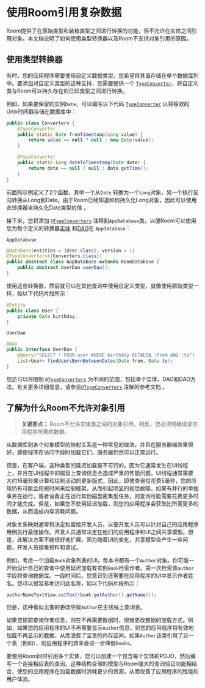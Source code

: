 



# 使用Room引用复杂数据

Room提供了在原始类型和装箱类型之间进行转换的功能，但不允许在实体之间引用对象。本文档说明了如何使用类型转换器以及Room不支持对象引用的原因。

## 使用类型转换器

有时，您的应用程序需要使用自定义数据类型，您希望将其值存储在单个数据库列中。要添加对自定义类型的这种支持，您需要提供一个 [`TypeConverter`](https://developer.android.com/reference/androidx/room/TypeConverter.html)，将自定义类与Room可以持久存在的已知类型之间进行转换。

例如，如果要保留的实例`Date`，可以编写以下代码 [`TypeConverter`](https://developer.android.com/reference/androidx/room/TypeConverter.html) 以将等效的Unix时间戳存储在数据库中：

```java
public class Converters {
    @TypeConverter
    public static Date fromTimestamp(Long value) {
        return value == null ? null : new Date(value);
    }

    @TypeConverter
    public static Long dateToTimestamp(Date date) {
        return date == null ? null : date.getTime();
    }
}
```

前面的示例定义了2个函数，其中一个从`Date` 转换为一个`Long`对象，另一个执行反向转换从Long到Date。由于Room已经知道如何持久化Long对象，因此可以使用此转换器来持久化Date类型的值 。

接下来，您将添加 [`@TypeConverters`](https://developer.android.com/reference/androidx/room/TypeConverters.html) 注释到`AppDatabase`类，以便Room可以使用您为每个定义的转换器[实体](https://developer.android.com/training/data-storage/room/defining-data.html) 和[DAO](https://developer.android.com/training/data-storage/room/accessing-data.html)在 `AppDatabase`：

`AppDatabase`

```java
@Database(entities = {User.class}, version = 1)
@TypeConverters({Converters.class})
public abstract class AppDatabase extends RoomDatabase {
    public abstract UserDao userDao();
}
```

使用这些转换器，然后就可以在其他查询中使用自定义类型，就像使用原始类型一样，如以下代码片段所示：

```java
@Entity
public class User {
    private Date birthday;
}
```

`UserDao`

```java
@Dao
public interface UserDao {
    @Query("SELECT * FROM user WHERE birthday BETWEEN :from AND :to")
    List<User> findUsersBornBetweenDates(Date from, Date to);
}
```

您还可以将限制 [`@TypeConverters`](https://developer.android.com/reference/androidx/room/TypeConverters.html) 为不同的范围，包括单个实体，DAO和DAO方法。有关更多详细信息，请参见[`@TypeConverters`](https://developer.android.com/reference/androidx/room/TypeConverters.html) 注解的参考文档 。

## 了解为什么Room不允许对象引用

> **关键要点：** Room不允许实体类之间的对象引用。相反，您必须明确请求应用程序所需的数据。

从数据库到各个对象模型的映射关系是一种常见的做法，并且在服务器端效果很好。即使程序在访问字段时加载它们，服务器仍然可以正常运行。

但是，在客户端，这种类型的延迟加载是不可行的，因为它通常发生在UI线程上，并且在UI线程中的磁盘上查询信息会造成严重的性能问题。UI线程通常需要大约16毫秒来计算和绘制活动的更新版式，因此，即使查询仅花费5毫秒，您的应用仍有可能会用完时间来绘制框架，从而引起明显的视觉故障。如果有并行的单独事务在运行，或者设备正在运行其他磁盘密集型任务，则查询可能需要花费更多时间才能完成。但是，如果您不使用延迟加载，则您的应用程序会获取比所需更多的数据，从而造成内存消耗问题。

对象关系映射通常将决定权留给开发人员，以便开发人员可以针对自己的应用程序用例执行最佳操作。开发人员通常决定在他们的应用程序和UI之间共享模型。但是，此解决方案不能很好地扩展，因为随着UI的变化，共享模型会产生一些问题，开发人员很难预料和调试。

例如，考虑一个加载`Book`对象列表的UI，每本书都有一个`Author`对象。你可能一开始设计自己的查询中使用延迟加载有实例`Book`检索作者。第一次检索该`author`字段将查询数据库。一段时间后，您意识到还需要在应用程序的UI中显示作者姓名。您可以很容易地访问此名称，如以下代码片段所示：

```java
authorNameTextView.setText(book.getAuthor().getName());
```



但是，这种看似无害的更改导致`Author`在主线程上查询表。

如果您提前查询作者信息，则在不再需要数据时，很难更改数据的加载方式。例如，如果您的应用程序的UI不再需要显示`Author`信息，则您的应用程序将有效地加载不再显示的数据，从而浪费了宝贵的内存空间。如果`Author`该类引用了另一个表（例如），则应用程序的效率会进一步降低`Books`。

要使用Room同时引用多个实体，您可以创建一个包含每个实体的POJO，然后编写一个连接相应表的查询。这种结构合理的模型与Room强大的查询验证功能相结合，使您的应用程序在加载数据时消耗更少的资源，从而改善了应用程序的性能和用户体验。